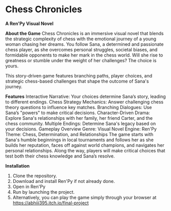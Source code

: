 # **Chess Chronicles**

**A Ren'Py Visual Novel**

**About the Game**
Chess Chronicles is an immersive visual novel that blends the strategic complexity of chess with the emotional journey of a young woman chasing her dreams. You follow Sana, a determined and passionate chess player, as she overcomes personal struggles, societal biases, and formidable opponents to make her mark in the chess world. Will she rise to greatness or stumble under the weight of her challenges? The choice is yours.

This story-driven game features branching paths, player choices, and strategic chess-based challenges that shape the outcome of Sana's journey.

**Features**
Interactive Narrative: Your choices determine Sana’s story, leading to different endings.
Chess Strategy Mechanics: Answer challenging chess theory questions to influence key matches.
Branching Dialogues: Use Sana’s "powers" to make critical decisions.
Character-Driven Drama: Explore Sana's relationships with her family, her friend Carter, and the chess community.
Multiple Endings: Determine Sana's legacy based on your decisions.
Gameplay Overview
Genre: Visual Novel
Engine: Ren'Py
Theme: Chess, Determination, and Relationships
The game starts with Sana's humble beginnings in local tournaments and follows her as she builds her reputation, faces off against world champions, and navigates her personal relationships. Along the way, players will make critical choices that test both their chess knowledge and Sana’s resolve.

**Installation**
1. Clone the repository.
2. Download and install Ren'Py if not already done.
3. Open in Ren'Py
4. Run by launching the project.
5. Alternatively, you can play the game simply through your browser at https://abhiii395.itch.io/final-project 
